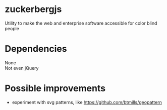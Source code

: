 # zuckerbergjs
Utility to make the web and enterprise software accessible for color blind people

# Dependencies 
None  
Not even jQuery

# Possible improvements
- experiment with svg patterns, like https://github.com/btmills/geopattern
